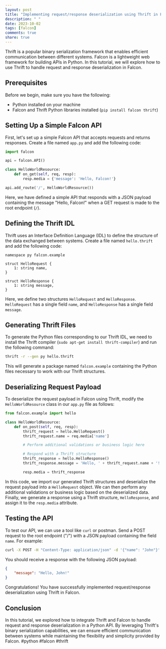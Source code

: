 ```yaml
---
layout: post
title: "Implementing request/response deserialization using Thrift in Falcon"
description: " "
date: 2023-10-02
tags: [falcon]
comments: true
share: true
---
```


Thrift is a popular binary serialization framework that enables efficient communication between different systems. Falcon is a lightweight web framework for building APIs in Python. In this tutorial, we will explore how to use Thrift to handle request and response deserialization in Falcon.

## Prerequisites

Before we begin, make sure you have the following:

- Python installed on your machine
- Falcon and Thrift Python libraries installed (`pip install falcon thrift`)

## Setting Up a Simple Falcon API

First, let's set up a simple Falcon API that accepts requests and returns responses. Create a file named `app.py` and add the following code:

```python
import falcon

api = falcon.API()

class HelloWorldResource:
    def on_get(self, req, resp):
        resp.media = {'message': 'Hello, Falcon!'}

api.add_route('/', HelloWorldResource())
```

Here, we have defined a simple API that responds with a JSON payload containing the message "Hello, Falcon!" when a GET request is made to the root endpoint (`/`).

## Defining the Thrift IDL

Thrift uses an Interface Definition Language (IDL) to define the structure of the data exchanged between systems. Create a file named `hello.thrift` and add the following code:

```thrift
namespace py falcon.example

struct HelloRequest {
    1: string name,
}

struct HelloResponse {
    1: string message,
}
```

Here, we define two structures `HelloRequest` and `HelloResponse`. `HelloRequest` has a single field `name`, and `HelloResponse` has a single field `message`.

## Generating Thrift Files

To generate the Python files corresponding to our Thrift IDL, we need to install the Thrift compiler (`sudo apt-get install thrift-compiler`) and run the following command:

```bash
thrift -r --gen py hello.thrift
```

This will generate a package named `falcon.example` containing the Python files necessary to work with our Thrift structures.

## Deserializing Request Payload

To deserialize the request payload in Falcon using Thrift, modify the `HelloWorldResource` class in our `app.py` file as follows:

```python
from falcon.example import hello

class HelloWorldResource:
    def on_post(self, req, resp):
        thrift_request = hello.HelloRequest()
        thrift_request.name = req.media['name']

        # Perform additional validations or business logic here

        # Respond with a Thrift structure
        thrift_response = hello.HelloResponse()
        thrift_response.message = 'Hello, ' + thrift_request.name + '!'

        resp.media = thrift_response
```

In this code, we import our generated Thrift structures and deserialize the request payload into a `HelloRequest` object. We can then perform any additional validations or business logic based on the deserialized data. Finally, we generate a response using a Thrift structure, `HelloResponse`, and assign it to the `resp.media` attribute.

## Testing the API

To test our API, we can use a tool like `curl` or postman. Send a POST request to the root endpoint ("/") with a JSON payload containing the field `name`. For example:

```bash
curl -X POST -H "Content-Type: application/json" -d '{"name": "John"}' http://localhost:8000
```

You should receive a response with the following JSON payload:

```json
{
    "message": "Hello, John!"
}
```

Congratulations! You have successfully implemented request/response deserialization using Thrift in Falcon.

## Conclusion

In this tutorial, we explored how to integrate Thrift and Falcon to handle request and response deserialization in a Python API. By leveraging Thrift's binary serialization capabilities, we can ensure efficient communication between systems while maintaining the flexibility and simplicity provided by Falcon. #python #falcon #thrift